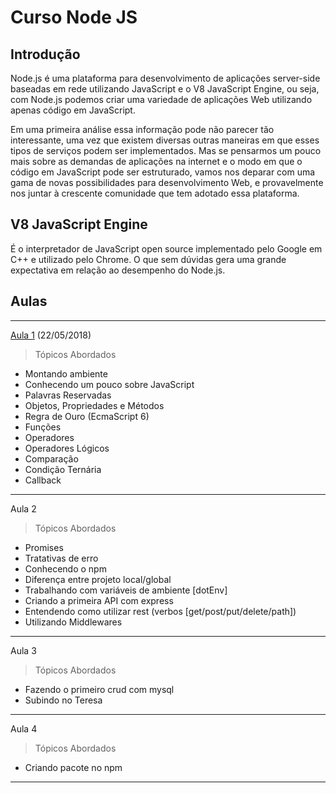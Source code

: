 # Curso Node JS

## Introdução

Node.js é uma plataforma para desenvolvimento de aplicações server-side baseadas em rede utilizando JavaScript e o V8 JavaScript Engine, ou seja, com Node.js podemos criar uma variedade de aplicações Web utilizando apenas código em JavaScript.

Em uma primeira análise essa informação pode não parecer tão interessante, uma vez que existem diversas outras maneiras em que esses tipos de serviços podem ser implementados. Mas se pensarmos um pouco mais sobre as demandas de aplicações na internet e o modo em que o código em JavaScript pode ser estruturado, vamos nos deparar com uma gama de novas possibilidades para desenvolvimento Web, e provavelmente nos juntar à crescente comunidade que tem adotado essa plataforma.


## V8 JavaScript Engine

É o interpretador de JavaScript open source implementado pelo Google em C++ e utilizado pelo Chrome. O que sem dúvidas gera uma grande expectativa em relação ao desempenho do Node.js.

## Aulas
---
[Aula 1](aula1/AULA1.md) (22/05/2018)

> Tópicos Abordados
* Montando ambiente
* Conhecendo um pouco sobre JavaScript
* Palavras Reservadas 
* Objetos, Propriedades e Métodos
* Regra de Ouro (EcmaScript 6)
* Funções
* Operadores
* Operadores Lógicos
* Comparação
* Condição Ternária 
* Callback
---

Aula 2
> Tópicos Abordados
* Promises
* Tratativas de erro
* Conhecendo o npm
* Diferença entre projeto local/global
* Trabalhando com variáveis de ambiente [dotEnv]
* Criando a primeira API com express
* Entendendo como utilizar rest (verbos [get/post/put/delete/path])
* Utilizando Middlewares
---

Aula 3
> Tópicos Abordados
* Fazendo o primeiro crud com mysql
* Subindo no Teresa
---

Aula 4
> Tópicos Abordados
* Criando pacote no npm

---
